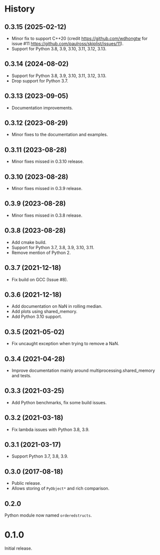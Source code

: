 # History

## 0.3.15 (2025-02-12)

* Minor fix to support C++20 (credit https://github.com/wdhongtw for issue #11 https://github.com/paulross/skiplist/issues/11).
* Support for Python 3.8, 3.9, 3.10, 3.11, 3.12, 3.13.

## 0.3.14 (2024-08-02)

* Support for Python 3.8, 3.9, 3.10, 3.11, 3.12, 3.13.
* Drop support for Python 3.7.

## 0.3.13 (2023-09-05)

* Documentation improvements.

## 0.3.12 (2023-08-29)

* Minor fixes to the documentation and examples.

## 0.3.11 (2023-08-28)

* Minor fixes missed in 0.3.10 release.

## 0.3.10 (2023-08-28)

* Minor fixes missed in 0.3.9 release.

## 0.3.9 (2023-08-28)

* Minor fixes missed in 0.3.8 release.

## 0.3.8 (2023-08-28)

* Add cmake build.
* Support for Python 3.7, 3.8, 3.9, 3.10, 3.11.
* Remove mention of Python 2.

## 0.3.7 (2021-12-18)

* Fix build on GCC (Issue #8).

## 0.3.6 (2021-12-18)

* Add documentation on NaN in rolling median.
* Add plots using shared_memory.
* Add Python 3.10 support.

## 0.3.5 (2021-05-02)

* Fix uncaught exception when trying to remove a NaN.

## 0.3.4 (2021-04-28)

* Improve documentation mainly around multiprocessing.shared_memory and tests.

## 0.3.3 (2021-03-25)

* Add Python benchmarks, fix some build issues.

## 0.3.2 (2021-03-18)

* Fix lambda issues with Python 3.8, 3.9.

## 0.3.1 (2021-03-17)

* Support Python 3.7, 3.8, 3.9.

## 0.3.0 (2017-08-18)

* Public release.
* Allows storing of ``PyObject*`` and rich comparison.

## 0.2.0

Python module now named ``orderedstructs``.

# 0.1.0

Initial release.

